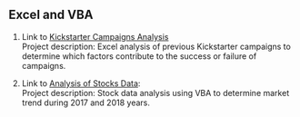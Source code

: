 ## Excel and VBA
1. Link to [Kickstarter Campaigns Analysis](https://github.com/elp192/Kickstarter-Campaigns-Analysis)<br>
Project description: Excel analysis of previous Kickstarter campaigns to determine which factors contribute to the success or failure of campaigns.


2. Link to [Analysis of Stocks Data](https://github.com/elp192/Stock-Data-Analysis): <br>
Project description: Stock data analysis using VBA to determine market trend during 2017 and 2018 years.
